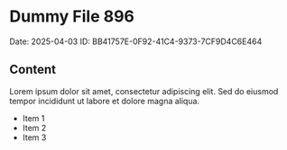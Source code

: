 # Dummy File 896

Date: 2025-04-03
ID: BB41757E-0F92-41C4-9373-7CF9D4C6E464

## Content

Lorem ipsum dolor sit amet, consectetur adipiscing elit.
Sed do eiusmod tempor incididunt ut labore et dolore magna aliqua.

* Item 1
* Item 2
* Item 3

